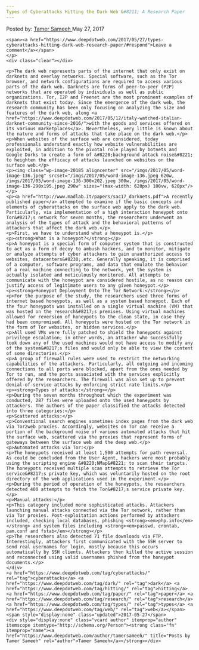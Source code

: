 ```yaml
---
Types of Cyberattacks Hitting the Dark Web &#8211; A Research Paper
---
```

<article class="post-listing post-20172 post type-post status-publish format-standard has-post-thumbnail hentry  tag-cyberattacks tag-dark tag-hitting tag-paper tag-research tag-types tag-web">
    <div class="post-inner">
        <span>Posted by: <a href="https://www.deepdotweb.com/author/tamersameeh/" title="">Tamer Sameeh </a></span>
    <span>May 27, 2017</span>
    
    <span><a href="https://www.deepdotweb.com/2017/05/27/types-cyberattacks-hitting-dark-web-research-paper/#respond">Leave a comment</a></span>
    </p>
    <div class="clear"></div>
    
    <p>The dark web represents parts of the internet that only exist on darknets and overlay networks. Special software, such as the Tor browser, and network configurations are required to access various parts of the dark web. Darknets are forms of peer-to-peer (P2P) networks that are operated by individuals as well as public organizations. Tor, I2P and Freenet are the most prominent examples of darknets that exist today. Since the emergence of the dark web, the research community has been only focusing on analyzing the size and features of the dark web, along <a href="https://www.deepdotweb.com/2017/05/12/italy-watched-italian-darknet-community-since-2016/">with the goods and services offered on its various marketplaces</a>. Nevertheless, very little is known about the nature and forms of attacks that take place on the dark web.</p>
    <p>When websites of the surface web are considered, today professionals understand exactly how website vulnerabilities are exploited, in addition to the pivotal role played by botnets and Google Dorks to create a form of &#8220;background attack noise&#8221; to heighten the efficacy of attacks launched on websites on the surface web.</p>
    <p><img class="wp-image-20185 aligncenter" src="/imgs/2017/05/word-image-136.jpeg" srcset="/imgs/2017/05/word-image-136.jpeg 620w, /imgs/2017/05/word-image-136-300x202.jpeg 300w, /imgs/2017/05/word-image-136-290x195.jpeg 290w" sizes="(max-width: 620px) 100vw, 620px"/></p>
    <p><a href="http://www.madlab.it/papers/sac17_darknets.pdf">A recently published paper</a> attempted to examine if the basic concepts and elements of cyberattacks on the surface web apply to the dark web. Particularly, via implementation of a high interaction honeypot onto Tor&#8217;s network for seven months, the researchers underwent an analysis of the types of attack and the behavioral patterns of attackers that affect the dark web.</p>
    <p>First, we have to understand what a honeypot is.</p>
    <p><strong>What is a honeypot?</strong></p>
    <p>A honeypot is a special form of computer system that is constructed to act as a form of decoy to ambush hackers, and to monitor, mitigate or analyze attempts of cyber attackers to gain unauthorized access to websites, datacenters&#8230;.etc. Generally speaking, it is comprised of a computer, software programs, and data that emulate the behavior of a real machine connecting to the network, yet the system is actually isolated and meticulously monitored. All attempts to communicate with the honeypot are considered hostile, as no reason can justify access of legitimate users to any given honeypot.</p>
    <p><strong>Honeypot Deployment Onto The Tor Network:</strong></p>
    <p>For the purpose of the study, the researchers used three forms of internet based honeypots, as well as a system based honeypot. Each of the four honeypots was installed on a single virtual machine (VM) that was hosted on the research&#8217;s premises. Using virtual machines allowed for reversion of honeypots to the clean state, in case they had been compromised. All honeypots were hosted on the Tor network in the form of Tor websites, or hidden services.</p>
    <p>All used VMs were fully patched to shield the honeypots against privilege escalation; in other words, an attacker who successfully took down any of the used machines would not have access to modify any of the system&#8217;s files and would only be able to view the content of some directories.</p>
    <p>A group of firewall rules were used to restrict the networking capabilities of the attackers. Particularly, all outgoing and incoming connections to all ports were blocked, apart from the ones needed by Tor to run, and the ports associated with the services explicitly offered by the researchers. The firewall was also set up to prevent denial-of-service attacks by enforcing strict rate limits.</p>
    <p><strong>Types of attacks:</strong></p>
    <p>During the seven months throughout which the experiment was conducted, 287 files were uploaded onto the used honeypots by attackers. The authors of the paper classified the attacks detected into three categories:</p>
    <p>Scattered attacks:</p>
    <p>Conventional search engines sometimes index pages from the dark web via Tor2web proxies. Accordingly, websites on Tor can receive a portion of the background noise of various automated attacks that hit the surface web, scattered via the proxies that represent forms of gateways between the surface web and the deep web.</p>
    <p>Automated attacks via Tor:</p>
    <p>The honeypots received at least 1,500 attempts for path reversal. As could be concluded from the User Agent, hackers were most probably using the scripting engine &#8220;NMap&#8221; to scan their targets. The honeypots received multiple scan attempts to retrieve the Tor service&#8217;s private key, which was voluntarily hosted on the root directory of the web applications used in the experiment.</p>
    <p>During the period of operation of the honeypots, the researchers detected 400 attempts to fetch the Tor&#8217;s service private key.</p>
    <p>Manual attacks:</p>
    <p>This category included more sophisticated attacks. Attackers launching manual attacks connected via the Tor network, rather than via Tor proxies. Post-exploitation actions performed by attackers included, checking local databases, phishing <strong><em>php.info</em></strong> and system files including <strong><em>passwd, crontab, pam.conf and fstab</em></strong></p>
    <p>The researchers also detected 71 file downloads via FTP. Interestingly, attackers first communicated with the SSH server to send real usernames for login, mostly because this occurs automatically by SSH clients. Attackers then killed the active session and reconnected using valid usernames phished from the honeypot documents.</p>
    </div>
    <a href="https://www.deepdotweb.com/tag/cyberattacks/" rel="tag">cyberattacks</a> <a href="https://www.deepdotweb.com/tag/dark/" rel="tag">dark</a> <a href="https://www.deepdotweb.com/tag/hitting/" rel="tag">hitting</a> <a href="https://www.deepdotweb.com/tag/paper/" rel="tag">paper</a> <a href="https://www.deepdotweb.com/tag/research/" rel="tag">research</a> <a href="https://www.deepdotweb.com/tag/types/" rel="tag">types</a> <a href="https://www.deepdotweb.com/tag/web/" rel="tag">web</a></span> <span style="display:none" class="updated">2017-05-27</span>
    <div style="display:none" class="vcard author" itemprop="author" itemscope itemtype="http://schema.org/Person"><strong class="fn" itemprop="name"><a href="https://www.deepdotweb.com/author/tamersameeh/" title="Posts by Tamer Sameeh" rel="author">Tamer Sameeh</a></strong></div>
    

